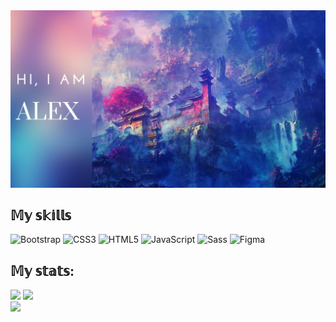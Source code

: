 <img src="https://github.com/exalaolir/exalaolir/blob/main/assets/start_img.png">

## 𝕄𝕪 𝕤𝕜𝕚𝕝𝕝𝕤

![Bootstrap](https://img.shields.io/badge/bootstrap-%238511FA.svg?style=for-the-badge&logo=bootstrap&logoColor=white)
![CSS3](https://img.shields.io/badge/css3-%231572B6.svg?style=for-the-badge&logo=css3&logoColor=white)
![HTML5](https://img.shields.io/badge/html5-%23E34F26.svg?style=for-the-badge&logo=html5&logoColor=white)
![JavaScript](https://img.shields.io/badge/javascript-%23323330.svg?style=for-the-badge&logo=javascript&logoColor=%23F7DF1E)
![Sass](https://img.shields.io/badge/Sass-CC6699?style=for-the-badge&logo=sass&logoColor=white)
![Figma](https://img.shields.io/badge/Figma-F24E1E?style=for-the-badge&logo=figma&logoColor=white)

## 𝕄𝕪 𝕤𝕥𝕒𝕥𝕤:
<div>
  <img src="https://github-readme-stats.vercel.app/api?username=exalaolir&show_icons=true&theme=synthwave&count_private" height="265">
  <img src="https://github-readme-stats.vercel.app/api/top-langs/?username=exalaolir&layout=normal&bg_color=2b213a&hide_title=true&text_color=e2e9ec&langs_count=4" height="265">
</div>
<div>
  <img src="https://github-readme-activity-graph.vercel.app/graph?username=exalaolir&theme=rogue&radius=10&title_color=e2e9ec&color=e2e9ec&bg_color=2b213a&count_private">
</div>
